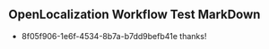 ## OpenLocalization Workflow Test MarkDown
* 8f05f906-1e6f-4534-8b7a-b7dd9befb41e thanks!

<!--HONumber=Aug16_HO3-->


